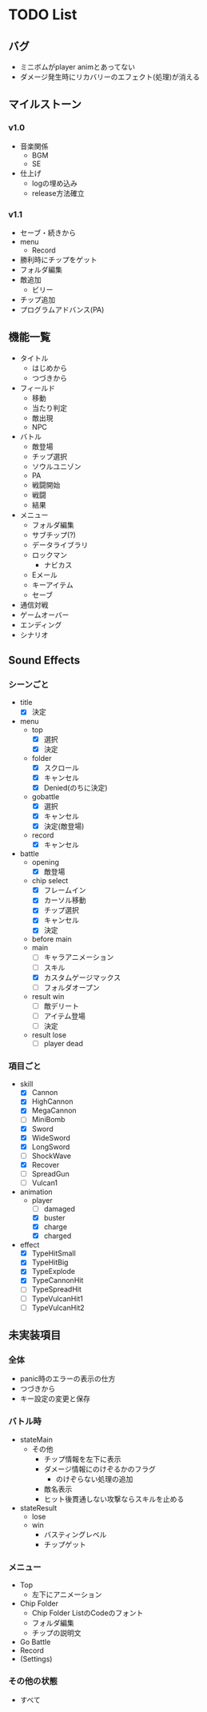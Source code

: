 # TODO List

## バグ

- ミニボムがplayer animとあってない
- ダメージ発生時にリカバリーのエフェクト(処理)が消える

## マイルストーン

### v1.0

- 音楽関係
  - BGM
  - SE
- 仕上げ
  - logの埋め込み
  - release方法確立

### v1.1

- セーブ・続きから
- menu
  - Record
- 勝利時にチップをゲット
- フォルダ編集
- 敵追加
  - ビリー
- チップ追加
- プログラムアドバンス(PA)

## 機能一覧

- タイトル
  - はじめから
  - つづきから
- フィールド
  - 移動
  - 当たり判定
  - 敵出現
  - NPC
- バトル
  - 敵登場
  - チップ選択
  - ソウルユニゾン
  - PA
  - 戦闘開始
  - 戦闘
  - 結果
- メニュー
  - フォルダ編集
  - サブチップ(?)
  - データライブラリ
  - ロックマン
    - ナビカス
  - Eメール
  - キーアイテム
  - セーブ
- 通信対戦
- ゲームオーバー
- エンディング
- シナリオ

## Sound Effects

### シーンごと

- title
  - [x] 決定
- menu
  - top
    - [x] 選択
    - [x] 決定
  - folder
    - [x] スクロール
    - [x] キャンセル
    - [x] Denied(のちに決定)
  - gobattle
    - [x] 選択
    - [x] キャンセル
    - [x] 決定(敵登場)
  - record
    - [x] キャンセル
- battle
  - opening
    - [x] 敵登場
  - chip select
    - [x] フレームイン
    - [x] カーソル移動
    - [x] チップ選択
    - [x] キャンセル
    - [x] 決定
  - before main
  - main
    - [ ] キャラアニメーション
    - [ ] スキル
    - [x] カスタムゲージマックス
    - [ ] フォルダオープン
  - result win
    - [ ] 敵デリート
    - [ ] アイテム登場
    - [ ] 決定
  - result lose
    - [ ] player dead

### 項目ごと

- skill
  - [x] Cannon
  - [x] HighCannon
  - [x] MegaCannon
  - [ ] MiniBomb
  - [x] Sword
  - [x] WideSword
  - [x] LongSword
  - [ ] ShockWave
  - [x] Recover
  - [ ] SpreadGun
  - [ ] Vulcan1
- animation
  - player
    - [ ] damaged
    - [x] buster
    - [x] charge
    - [x] charged
- effect
  - [x] TypeHitSmall
  - [x] TypeHitBig
  - [x] TypeExplode
  - [x] TypeCannonHit
  - [ ] TypeSpreadHit
  - [ ] TypeVulcanHit1
  - [ ] TypeVulcanHit2

## 未実装項目

### 全体

- panic時のエラーの表示の仕方
- つづきから
- キー設定の変更と保存

### バトル時

- stateMain
  - その他
    - チップ情報を左下に表示
    - ダメージ情報にのけぞるかのフラグ
      - のけぞらない処理の追加
    - 敵名表示
    - ヒット後貫通しない攻撃ならスキルを止める
- stateResult
  - lose
  - win
    - バスティングレベル
    - チップゲット

### メニュー

- Top
  - 左下にアニメーション
- Chip Folder
  - Chip Folder ListのCodeのフォント
  - フォルダ編集
  - チップの説明文
- Go Battle
- Record
- (Settings)

### その他の状態

- すべて
